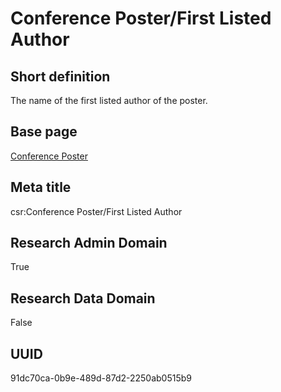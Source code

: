 # Conference Poster/First Listed Author
## Short definition
The name of the first listed author of the poster.
## Base page
[Conference Poster](../../Objects/Conference%20Poster.md)
## Meta title
csr:Conference Poster/First Listed Author
## Research Admin Domain
True
## Research Data Domain
False
## UUID
91dc70ca-0b9e-489d-87d2-2250ab0515b9

